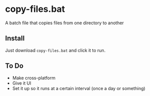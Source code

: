 # copy-files.bat
A batch file that copies files from one directory to another

## Install
Just download ```copy-files.bat``` and click it to run.

## To Do
- Make cross-platform
- Give it UI
- Set it up so it runs at a certain interval (once a day or something)
